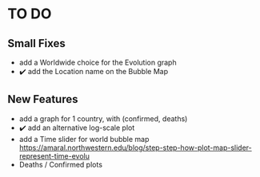 # TO DO

## Small Fixes

* add a Worldwide choice for the Evolution graph
* ✔️ add the Location name on the Bubble Map

## New Features

* add a graph for 1 country, with (confirmed, deaths)
* ✔️ add an alternative log-scale plot
* add a Time slider for world bubble map
https://amaral.northwestern.edu/blog/step-step-how-plot-map-slider-represent-time-evolu
* Deaths / Confirmed plots
